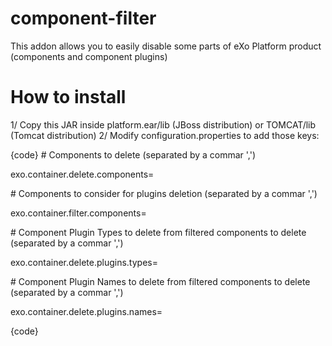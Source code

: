 component-filter
==================

This addon allows you to easily disable some parts of eXo Platform product (components and component plugins) 

How to install
==============

1/ Copy this JAR inside platform.ear/lib (JBoss distribution) or TOMCAT/lib (Tomcat distribution)
2/ Modify configuration.properties to add those keys:

{code}
\# Components to delete (separated by a commar ',')

exo.container.delete.components=

\# Components to consider for plugins deletion (separated by a commar ',')

exo.container.filter.components=

\# Component Plugin Types to delete from filtered components to delete (separated by a commar ',')

exo.container.delete.plugins.types=

\# Component Plugin Names to delete from filtered components to delete (separated by a commar ',')

exo.container.delete.plugins.names=

{code}
